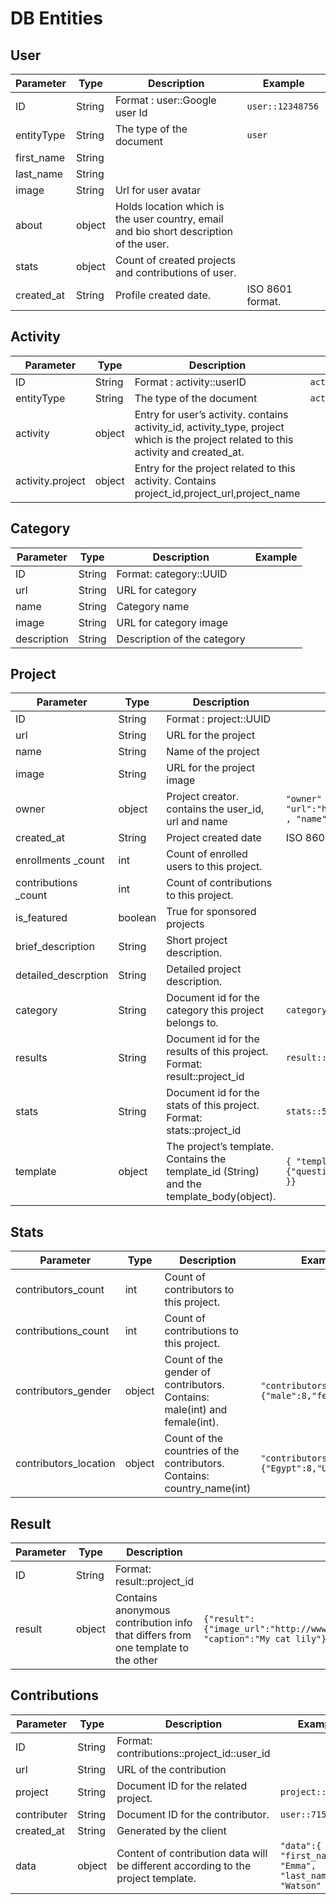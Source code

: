 # DB Entities

## User

Parameter | Type | Description | Example
--------- | ---- | ----------- | -------
ID | String | Format : user::Google user Id  | `user::12348756`
entityType | String |  The type of the document  |  `user`
first_name | String |    |   
last_name | String |    |   
image | String |  Url for user avatar  |   
about | object |  Holds location which is the user country, email and bio short description of the user.  |   
stats | object |  Count of created projects and contributions of user.  |   
created_at | String |  Profile created date. |  ISO 8601 format.


## Activity

Parameter | Type | Description | Example
----------|------|-------------|--------
ID | String |Format : activity::userID | `activity::1411414`
entityType | String | The type of the document | `activity`
activity | object | Entry for user’s activity. contains activity_id, activity_type, project which is the project related to this activity and created_at. |
activity.project | object | Entry for the project related to this activity. Contains project_id,project_url,project_name |

## Category

Parameter | Type | Description | Example
----------|------|-------------|--------
ID | String | Format: category::UUID
url | String | URL for category
name | String | Category name
image | String | URL for category image
description  | String | Description of the category

## Project

Parameter | Type | Description | Example
----------|------|-------------|--------
ID | String | Format : project::UUID |  
url | String | URL for the project |  
name | String | Name of the project |  
image | String | URL for the project image |  
owner | object | Project creator. contains the user_id, url and name | `"owner" : { "id":11, "url":"http://api.sengab.com/v1/users/11" , "name":"Galileo Galileo" }`
created_at | String | Project created date | ISO 8601 format
enrollments _count | int | Count of enrolled users to this project. |  
contributions _count | int | Count of contributions to this project. |  
is_featured | boolean | True for sponsored projects |  
brief_description | String | Short project description. |  
detailed_descrption | String | Detailed project description. |  
category | String | Document id for the category this project belongs to. | `category::15894238`
results | String | Document id for the results of this project. Format: result::project_id | `result::548621`
stats | String | Document id for the stats of this project. Format: stats::project_id | `stats::548621`
template | object | The project’s template. Contains the template_id (String) and the template_body(object). | `{ "template_id":1,"template_body":{"question_title":"_are you happy today?" }}`

## Stats

Parameter | Type | Description | Example
----------|----- | ----------- | --------
contributors_count  | int | Count of contributors to this project. |
contributions_count | int | Count of contributions to this project. |
contributors_gender | object | Count of the gender of contributors. Contains: male(int) and female(int).  | `"contributors_gender":{"male":8,"female":7}`
contributors_location | object | Count of the countries of the contributors. Contains: country_name(int) | `"contributors_location":{"Egypt":8,"USA":7}`

## Result

Parameter | Type | Description | Example
----------|----- | ----------- | --------
ID | String | Format: result::project_id
result | object | Contains anonymous contribution info that differs from one template to the other | `{"result":{"image_url":"http://www.sengab.com/projects_uploads/56842.jpg", "caption":"My cat lily"}`

## Contributions

Parameter | Type | Description | Example
----------|----- | ----------- | --------
ID | String | Format: contributions::project_id::user_id |
url | String | URL of the contribution |
project | String | Document ID for the related project. | `project::159845`
contributer | String | Document ID for the contributor. | `user::715628`
created_at | String | Generated by the client
data | object | Content of contribution data will be different according to the project template. | `"data":{ "first_name": "Emma", "last_name": "Watson" }`
